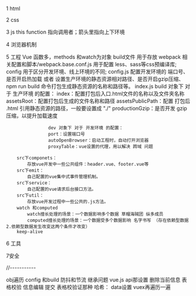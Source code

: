 1 html 

2 css

3 js
    this function 指向调用者；箭头里指向上下环境



4 浏览器机制


5 工程
    Vue 函数多，methods 和watch为对象
        build文件 
            用于存放 webpack 相关配置和脚本/webpack.base.conf.js 用于配置 less、sass等css预编译库;
        config
            用于区分开发环境、线上环境的不同;
            config.js 配置开发环境的 端口号、是否开启热加载 或者 设置生产环境的静态资源相对路径、是否开启gzip压缩、npm run build 命令打包生成静态资源的名称和路径等。
            index.js 
                    build 对象下 对于 生产环境 的配置：
                    index：配置打包后入口.html文件的名称以及文件夹名称
                    assetsRoot：配置打包后生成的文件名称和路径
                    assetsPublicPath：配置 打包后 .html 引用静态资源的路径，一般要设置成 "./"
                    productionGzip：是否开发 gzip 压缩，以提升加载速度
                    
                    dev 对象下 对于 开发环境 的配置：
                    port：设置端口号
                    autoOpenBrowser：启动工程时，自动打开浏览器
                    proxyTable：vue设置的代理，用以解决 跨域 问题

        src下componets：
            存放vue开发中一些公共组件：header.vue、footer.vue等
        src下emit：
            自己配置的vue集中式事件管理机制。
        src下service：
            自己配置的vue请求后台接口方法。
        src下util：
            存放vue开发过程中一些公共的.js方法。
        watch 和computed
            watch擅长处理的场景：一个数据影响多个数据 草帽海贼团 纵多成员
            computed擅长处理的场景：一个数据受多个数据影响 名字书写 （存在依赖型数据 2.依赖型数据发生改变这两个条件才改变）
        keep-alive

6 工具


7安全



//-----------

obj遍历  config 和build 防抖和节流 继承问题
vue.js   api那设置  删除当前信息  表格校验 信息编辑 提交  表格校验证那种
哈希：
data设置 
vuex再遍历一遍